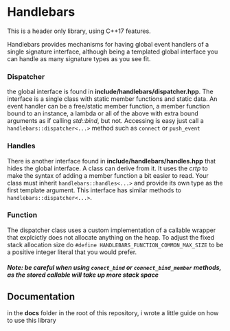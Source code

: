 # Handlebars
This is a header only library, using C++17 features.

Handlebars provides mechanisms for having global event handlers of a single signature interface, although being a templated global interface you can handle as many signature types as you see fit.

### Dispatcher
the global interface is found in **include/handlebars/dispatcher.hpp**.
The interface is a single class with static member functions and static data. 
An event handler can be a free/static member function, 
a member function bound to an instance, a lambda or 
all of the above with extra bound arguments as 
if calling *std::bind*, but not. Accessing is easy just 
call a `handlebars::dispatcher<...>` method such 
as `connect` or `push_event`

### Handles
There is another interface found in 
**include/handlebars/handles.hpp** that hides the 
global interface. A class can derive from it. 
It uses the *crtp* to
make the syntax of adding a member function 
a bit easier to read. Your class must inherit `handlebars::handles<...>`
and provide its own type as the first template argument.
This interface has similar methods to `handlebars::dispatcher<...>`.

### Function
The dispatcher class uses a custom implementation of a callable wrapper
that explcictly does not allocate anything on the heap. To adjust
the fixed stack allocation size do `#define HANDLEBARS_FUNCTION_COMMON_MAX_SIZE`
to be a positive integer literal that you would prefer.

##### Note: be careful when using `conect_bind` or `connect_bind_member` methods, as the stored callable will take up more stack space

## Documentation
in the **docs** folder in the root of this repository, i wrote a little guide on how to use this library